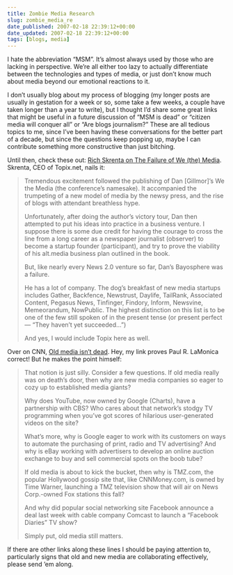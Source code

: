 ```yaml
---
title: Zombie Media Research
slug: zombie_media_re
date_published: 2007-02-18 22:39:12+00:00
date_updated: 2007-02-18 22:39:12+00:00
tags: [blogs, media]
---
```

I hate the abbreviation “MSM”. It’s almost always used by those who are lacking in perspective. We’re all either too lazy to actually differentiate between the technologies and types of media, or just don’t know much about media beyond our emotional reactions to it.

I don’t usually blog about my process of blogging (my longer posts are usually in gestation for a week or so, some take a few weeks, a couple have taken longer than a year to write), but I thought I’d share some great links that might be useful in a future discussion of “MSM is dead” or “citizen media will conquer all” or “Are blogs journalism?” These are all tedious topics to me, since I’ve been having these conversations for the better part of a decade, but since the questions keep popping up, maybe I can contribute something more constructive than just bitching.

Until then, check these out:
[Rich Skrenta on The Failure of We (the) Media](http://www.skrenta.com/2007/02/the_failure_of_we_the_media.html). Skrenta, CEO of Topix.net, nails it:

> Tremendous excitement followed the publishing of Dan [Gillmor]’s We the Media (the conference’s namesake). It accompanied the trumpeting of a new model of media by the newsy press, and the rise of blogs with attendant breathless hype.
> 
> Unfortunately, after doing the author’s victory tour, Dan then attempted to put his ideas into practice in a business venture. I suppose there is some due credit for having the courage to cross the line from a long career as a newspaper journalist (observer) to become a startup founder (participant), and try to prove the viability of his alt.media business plan outlined in the book.
> 
> But, like nearly every News 2.0 venture so far, Dan’s Bayosphere was a failure.
> 
> He has a lot of company. The dog’s breakfast of new media startups includes Gather, Backfence, Newstrust, Daylife, TailRank, Associated Content, Pegasus News, Tinfinger, Findory, Inform, Newsvine, Memeorandum, NowPublic. The highest distinction on this list is to be one of the few still spoken of in the present tense (or present perfect — “They haven’t yet succeeded…”)
> 
> And yes, I would include Topix here as well.

Over on CNN, [Old media isn’t dead](http://money.cnn.com/2007/02/14/commentary/mediabiz/index.htm?postversion=2007021411). Hey, my link proves Paul R. LaMonica correct! But he makes the point himself:

> That notion is just silly. Consider a few questions. If old media really was on death’s door, then why are new media companies so eager to cozy up to established media giants?
> 
> Why does YouTube, now owned by Google (Charts), have a partnership with CBS? Who cares about that network’s stodgy TV programming when you’ve got scores of hilarious user-generated videos on the site?
> 
> What’s more, why is Google eager to work with its customers on ways to automate the purchasing of print, radio and TV advertising? And why is eBay working with advertisers to develop an online auction exchange to buy and sell commercial spots on the boob tube?
> 
> If old media is about to kick the bucket, then why is TMZ.com, the popular Hollywood gossip site that, like CNNMoney.com, is owned by Time Warner, launching a TMZ television show that will air on News Corp.-owned Fox stations this fall?
> 
> And why did popular social networking site Facebook announce a deal last week with cable company Comcast to launch a “Facebook Diaries” TV show?
> 
> Simply put, old media still matters.

If there are other links along these lines I should be paying attention to, particularly signs that old and new media are collaborating effectively, please send ’em along.
